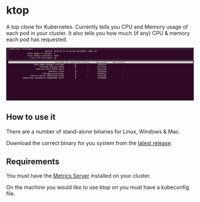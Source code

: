 # ktop

A top clone for Kubernetes.  Currently tells you CPU and Memory usage of each
pod in your cluster.  It also tells you how much (if any) CPU & memory each pod
has requested.

![ktop](docs/screenshot.png)

## How to use it

There are a number of stand-alone binaries for Linux, Windows & Mac.

Download the correct binary for you system from the
[latest release](../../releases/latest).

## Requirements

You must have the [Metrics Server](https://github.com/kubernetes-incubator/metrics-server)
installed on your cluster.

On the machine you would like to use ktop on you must have a kubeconfig file.
